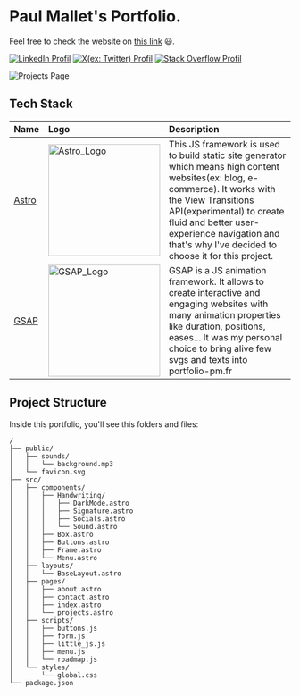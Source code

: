 # Paul Mallet's Portfolio.

Feel free to check the website on [this link](https://portfolio-pm.fr/) 😃.

[![LinkedIn Profil](https://img.shields.io/badge/LinkedIn-0077B5?style=for-the-badge&logo=linkedin&logoColor=white)](#)
[![X(ex: Twitter) Profil](https://img.shields.io/badge/X-000000?style=for-the-badge&logo=x&logoColor=white)](https://twitter.com/PaulMal33466829)
[![Stack Overflow Profil](https://img.shields.io/badge/Stack_Overflow-FE7A16?style=for-the-badge&logo=stack-overflow&logoColor=white)](https://stackoverflow.com/users/22239802/paul)

![Projects Page](https://drive.google.com/uc?export=view&id=108UE1P7mvXc0xBjs01Yw_sbW6fgQB9O9)

## Tech Stack
| Name | Logo     | Description                |
| :-------- | :------- | :------------------------- |
| [Astro](https://astro.build/) | <img src="https://camo.githubusercontent.com/89e69f2170a86e4642f55f25097acfd5d862a4d51ed048176c67f0d2defb93b5/68747470733a2f2f64726976652e676f6f676c652e636f6d2f75633f6578706f72743d766965772669643d314c554a786f4c76434c6d45796c4b457377434c4c464b68424555736e42795270" alt="Astro_Logo" data-canonical-src="https://drive.google.com/uc?export=view&amp;id=1LUJxoLvCLmEylKEswCLLFKhBEUsnByRp" style="width: 200px;"> | This JS framework is used to build static site generator which means high content websites(ex: blog, e-commerce). It works with the View Transitions API(experimental) to create fluid and better user-experience navigation and that's why I've decided to choose it for this project. |
| [GSAP](https://gsap.com/) | <img src="https://camo.githubusercontent.com/9de0107ead6151945608b5b65a31e360deaccf0179ad87c3473ec374d710ae3a/68747470733a2f2f64726976652e676f6f676c652e636f6d2f75633f6578706f72743d766965772669643d317842376a4a324b4c745442735158466777453261715f2d594d644a3578375661" alt="GSAP_Logo" data-canonical-src="https://drive.google.com/uc?export=view&amp;id=1xB7jJ2KLtTBsQXFgwE2aq_-YMdJ5x7Va" style="width: 200px;"> | GSAP is a JS animation framework. It allows to create interactive and engaging websites with many animation properties like duration, positions, eases... It was my personal choice to bring alive few svgs and texts into portfolio-pm.fr |

## Project Structure

Inside this portfolio, you'll see this folders and files:

```text
/
├── public/
│   ├── sounds/
│   │   └── background.mp3
│   └── favicon.svg
├── src/
│   ├── components/
│   │   ├── Handwriting/
│   │   │   ├── DarkMode.astro
│   │   │   ├── Signature.astro
│   │   │   ├── Socials.astro
│   │   │   └── Sound.astro
│   │   ├── Box.astro
│   │   ├── Buttons.astro
│   │   ├── Frame.astro
│   │   └── Menu.astro
│   ├── layouts/
│   │   └── BaseLayout.astro
│   ├── pages/
│   │   ├── about.astro
│   │   ├── contact.astro
│   │   ├── index.astro
│   │   └── projects.astro
│   ├── scripts/
│   │   ├── buttons.js
│   │   ├── form.js
│   │   ├── little_js.js
│   │   ├── menu.js
│   │   └── roadmap.js
│   └── styles/
│       └── global.css
└── package.json
```
